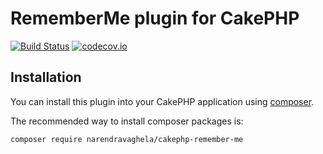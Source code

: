 # RememberMe plugin for CakePHP

[![Build Status](https://travis-ci.org/narendravaghela/cakephp-remember-me.svg?branch=master)](https://travis-ci.org/narendravaghela/cakephp-remember-me)
[![codecov.io](https://codecov.io/github/narendravaghela/cakephp-remember-me/coverage.svg?branch=master)](https://codecov.io/github/narendravaghela/cakephp-remember-me?branch=master)

## Installation

You can install this plugin into your CakePHP application using [composer](http://getcomposer.org).

The recommended way to install composer packages is:

```
composer require narendravaghela/cakephp-remember-me
```
